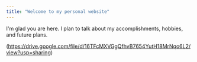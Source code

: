 ```yaml
---
title: "Welcome to my personal website"
---
```


I'm glad you are here. I plan to talk about my accomplishments, hobbies, and future plans. 

(https://drive.google.com/file/d/16TFcMXVGgQfhvB7654YutH18MrNqo6L2/view?usp=sharing)

